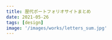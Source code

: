 ```yaml
---
title: 歴代ポートフォリオサイトまとめ
date: 2021-05-26
tags: [design]
image: '/images/works/letters_sum.jpg'
---
```

